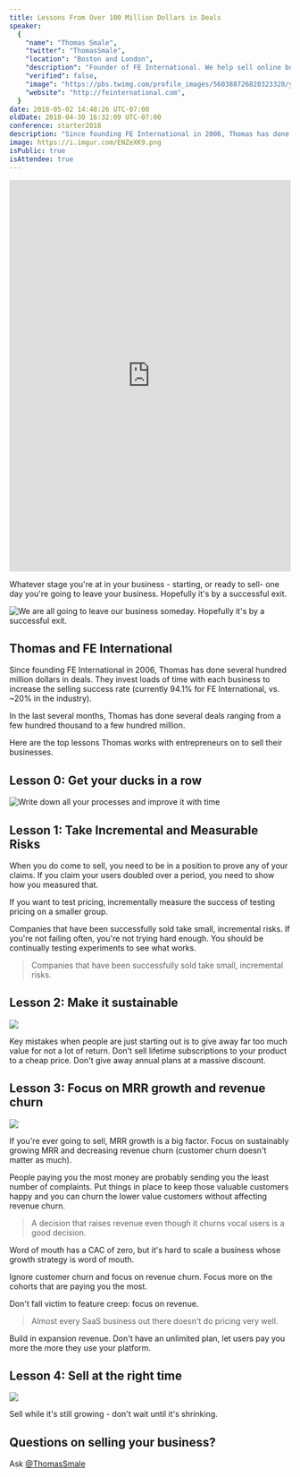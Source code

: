 ```yaml
---
title: Lessons From Over 100 Million Dollars in Deals
speaker:
  {
    "name": "Thomas Smale",
    "twitter": "ThomasSmale",
    "location": "Boston and London",
    "description": "Founder of FE International. We help sell online businesses. Speaker. Columnist at https://www.entrepreneur.com/",
    "verified": false,
    "image": "https://pbs.twimg.com/profile_images/560388726820323328/y6DXcyiD.jpeg",
    "website": "http://feinternational.com",
  }
date: 2018-05-02 14:48:26 UTC-07:00
oldDate: 2018-04-30 16:32:09 UTC-07:00
conference: starter2018
description: "Since founding FE International in 2006, Thomas has done several hundred million dollars in deals. They invest loads of time with each business to increase the selling success rate. Here's how."
image: https://i.imgur.com/ENZeXK9.png
isPublic: true
isAttendee: true
---
```


<iframe sandbox="allow-scripts allow-same-origin" security="restricted" src="https://lan.io/blog/podcast/thomas-smale/embed/" width="100%" height="700" title="Rob Walling Recap Interview - Lanio" frameborder="0" marginwidth="0" marginheight="0" scrolling="no" class="wp-embedded-content"></iframe>
<script type='text/javascript'>const wp = document.querySelector(".wp-embedded-content"); window.addEventListener("message", ({data, origin}) => {if(origin === "https://lan.io" && data && data.message === "height" && data.value) wp.height = data.value})</script>

Whatever stage you're at in your business - starting, or ready to sell- one day you're going to leave your business. Hopefully it's by a successful exit.

![We are all going to leave our business someday. Hopefully it's by a successful exit.](https://i.imgur.com/bJRaTXW.png)

## Thomas and FE International

Since founding FE International in 2006, Thomas has done several hundred million dollars in deals. They invest loads of time with each business to increase the selling success rate (currently 94.1% for FE International, vs. ~20% in the industry).

In the last several months, Thomas has done several deals ranging from a few hundred thousand to a few hundred million.

Here are the top lessons Thomas works with entrepreneurs on to sell their businesses.

## Lesson 0: Get your ducks in a row

![Write down all your processes and improve it with time](https://i.imgur.com/YDNPByF.png)

## Lesson 1: Take Incremental and Measurable Risks

When you do come to sell, you need to be in a position to prove any of your claims. If you claim your users doubled over a period, you need to show how you measured that.

If you want to test pricing, incrementally measure the success of testing pricing on a smaller group.

Companies that have been successfully sold take small, incremental risks. If you're not failing often, you're not trying hard enough. You should be continually testing experiments to see what works.

> Companies that have been successfully sold take small, incremental risks.

## Lesson 2: Make it sustainable

![](https://i.imgur.com/rBoZtnI.png)

Key mistakes when people are just starting out is to give away far too much value for not a lot of return. Don't sell lifetime subscriptions to your product to a cheap price. Don't give away annual plans at a massive discount.

## Lesson 3: Focus on MRR growth and revenue churn

![](https://i.imgur.com/EyVRhTY.png)

If you're ever going to sell, MRR growth is a big factor. Focus on sustainably growing MRR and decreasing revenue churn (customer churn doesn't matter as much).

People paying you the most money are probably sending you the least number of complaints. Put things in place to keep those valuable customers happy and you can churn the lower value customers without affecting revenue churn.

> A decision that raises revenue even though it churns vocal users is a good decision.

Word of mouth has a CAC of zero, but it's hard to scale a business whose growth strategy is word of mouth.

Ignore customer churn and focus on revenue churn. Focus more on the cohorts that are paying you the most.

Don't fall victim to feature creep: focus on revenue.

> Almost every SaaS business out there doesn't do pricing very well.

Build in expansion revenue. Don't have an unlimited plan, let users pay you more the more they use your platform.

## Lesson 4: Sell at the right time

![](https://i.imgur.com/WWaMDbZ.png)

Sell while it's still growing - don't wait until it's shrinking.

## Questions on selling your business?

Ask [@ThomasSmale](https://twitter.com/ThomasSmale)
